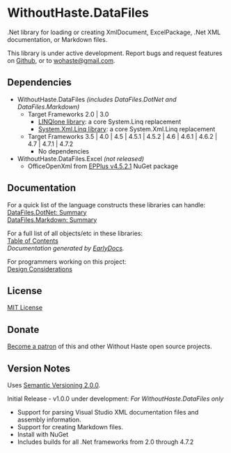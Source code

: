 # WithoutHaste.DataFiles

.Net library for loading or creating XmlDocument, ExcelPackage, .Net XML documentation, or Markdown files.

This library is under active development. Report bugs and request features on [Github](https://github.com/WithoutHaste/WithoutHaste.DataFiles/issues), or to wohaste@gmail.com.

## Dependencies

* WithoutHaste.DataFiles _(includes DataFiles.DotNet and DataFiles.Markdown)_
  * Target Frameworks 2.0 | 3.0
    * [LINQlone library](https://www.nuget.org/packages/LINQlone/): a core System.Linq replacement
    * [System.Xml.Linq library](https://www.nuget.org/packages/System.Xml.Linq/): a core System.Xml.Linq replacement
  * Target Frameworks 3.5 | 4.0 | 4.5 | 4.5.1 | 4.5.2 | 4.6 | 4.6.1 | 4.6.2 | 4.7 | 4.7.1 | 4.7.2
    * No dependencies
* WithoutHaste.DataFiles.Excel _(not released)_
  * OfficeOpenXml from [EPPlus v4.5.2.1](https://www.nuget.org/packages/EPPlus/) NuGet package

## Documentation

For a quick list of the language constructs these libraries can handle:  
[DataFiles.DotNet: Summary](DOTNET_SUMMARY.md)  
[DataFiles.Markdown: Summary](MARKDOWN_SUMMARY.md)  

For a full list of all objects/etc in these libraries:  
[Table of Contents](documentation/TableOfContents.md)  
_Documentation generated by [EarlyDocs](https://github.com/WithoutHaste/EarlyDocs)._  

For programmers working on this project:  
[Design Considerations](DESIGN.md)  

## License

[MIT License](https://github.com/WithoutHaste/WithoutHaste.DataFiles/blob/master/LICENSE)

## Donate

[Become a patron](https://www.patreon.com/withouthaste) of this and other Without Haste open source projects.

## Version Notes

Uses [Semantic Versioning 2.0.0](https://semver.org/).

Initial Release - v1.0.0 under development:
_For WithoutHaste.DataFiles only_  
- Support for parsing Visual Studio XML documentation files and assembly information.  
- Support for creating Markdown files.  
- Install with NuGet  
- Includes builds for all .Net frameworks from 2.0 through 4.7.2  
